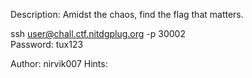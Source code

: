 Description:
Amidst the chaos, find the flag that matters.

ssh user@chall.ctf.nitdgplug.org -p 30002 <br>
Password: tux123

Author: nirvik007
Hints:
